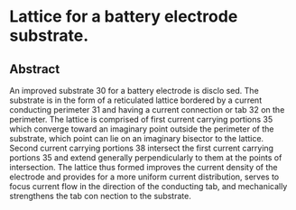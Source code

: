 # Lattice for a battery electrode substrate.

## Abstract
An improved substrate 30 for a battery electrode is disclo sed. The substrate is in the form of a reticulated lattice bordered by a current conducting perimeter 31 and having a current connection or tab 32 on the perimeter. The lattice is comprised of first current carrying portions 35 which converge toward an imaginary point outside the perimeter of the substrate, which point can lie on an imaginary bisector to the lattice. Second current carrying portions 38 intersect the first current carrying portions 35 and extend generally perpendicularly to them at the points of intersection. The lattice thus formed improves the current density of the electrode and provides for a more uniform current distribution, serves to focus current flow in the direction of the conducting tab, and mechanically strengthens the tab con nection to the substrate.